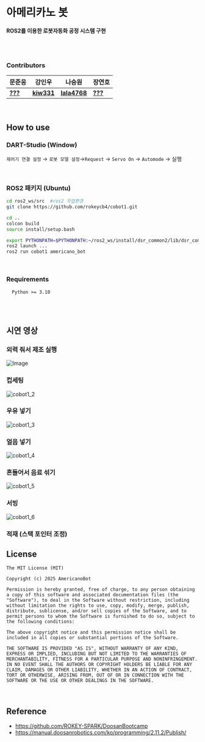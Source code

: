 # 아메리카노 봇  
**ROS2를 이용한 로봇자동화 공정 시스템 구현**

<br>
<br>


### Contributors
|문준웅|강인우|나승원|장연호|
|----|----|----|----|
|**[???](https://github.com/)**|**[kiw331](https://github.com/kiw331)**|**[lala4768](https://github.com/lala4768)**|**[???](https://github.com/)**|

<br>

## How to use  
  
### DART-Studio (Window)  
`제어기 연결 설정` → `로봇 모델 설정`→`Request` → `Servo On` → `Automode` → 실행

<br>


### ROS2 패키지 (Ubuntu)  

```bash
cd ros2_ws/src  #ros2 작업환경
git clone https://github.com/rokeycb4/cobot1.git

cd ..
colcon build
source install/setup.bash

export PYTHONPATH=$PYTHONPATH:~/ros2_ws/install/dsr_common2/lib/dsr_common2/imp
ros2 launch ...
ros2 run cobot1 americano_bot


```

<br>


### Requirements

```
  Python >= 3.10
```
<br>
<br>


## 시연 영상

### 외력 줘서 제조 실행
![Image](https://github.com/user-attachments/assets/749bb68f-a878-47de-ae37-26e699a643c2)


### 컵세팅  
![cobot1_2](https://github.com/user-attachments/assets/b16fb909-83eb-4091-9f9d-b74611c4489b)


### 우유 넣기 
![cobot1_3](https://github.com/user-attachments/assets/d15126ff-1199-4e43-97b3-116de6d06439)


### 얼음 넣기
![cobot1_4](https://github.com/user-attachments/assets/090dc174-5001-44aa-9ab0-dab6b842aacf)


### 흔들어서 음료 섞기
![cobot1_5](https://github.com/user-attachments/assets/b8fad3ca-cf89-4b3a-9c78-5bd236d19f4d)


### 서빙
![cobot1_6](https://github.com/user-attachments/assets/ac6b6979-3ec4-4949-b66b-fcb1c9f06382)


### 적재 (스택 포인터 조정)


## License
```
The MIT License (MIT)

Copyright (c) 2025 AmericanoBot

Permission is hereby granted, free of charge, to any person obtaining a copy of this software and associated documentation files (the "Software"), to deal in the Software without restriction, including without limitation the rights to use, copy, modify, merge, publish, distribute, sublicense, and/or sell copies of the Software, and to permit persons to whom the Software is furnished to do so, subject to the following conditions:

The above copyright notice and this permission notice shall be included in all copies or substantial portions of the Software.

THE SOFTWARE IS PROVIDED "AS IS", WITHOUT WARRANTY OF ANY KIND, EXPRESS OR IMPLIED, INCLUDING BUT NOT LIMITED TO THE WARRANTIES OF MERCHANTABILITY, FITNESS FOR A PARTICULAR PURPOSE AND NONINFRINGEMENT. IN NO EVENT SHALL THE AUTHORS OR COPYRIGHT HOLDERS BE LIABLE FOR ANY CLAIM, DAMAGES OR OTHER LIABILITY, WHETHER IN AN ACTION OF CONTRACT, TORT OR OTHERWISE, ARISING FROM, OUT OF OR IN CONNECTION WITH THE SOFTWARE OR THE USE OR OTHER DEALINGS IN THE SOFTWARE.
```


<br>


## Reference
- https://github.com/ROKEY-SPARK/DoosanBootcamp
- https://manual.doosanrobotics.com/ko/programming/2.11.2/Publish/
